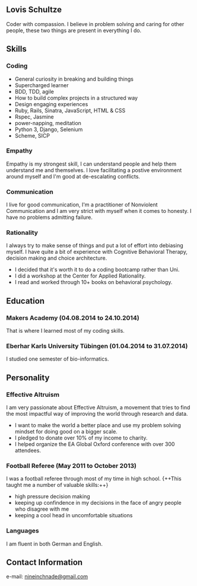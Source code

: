 ## Lovis Schultze

Coder with compassion. I believe in problem solving and caring for other people, these two things are present in everything I do. 


## Skills

### Coding 

* General curiosity in breaking and building things
* Supercharged learner
* BDD, TDD, agile
* How to build complex projects in a structured way
* Design engaging experiences
* Ruby, Rails, Sinatra, JavaScript, HTML & CSS
* Rspec, Jasmine
* power-napping, meditation
* Python 3, Django, Selenium
* Scheme, SICP

### Empathy

Empathy is my strongest skill, I can understand people and help them understand me and themselves. I love facilitating a postive environment around myself and I'm good at de-escalating conflicts.

### Communication

I live for good communication, I'm a practitioner of Nonviolent Communication and I am very strict with myself when it comes to honesty. I have no problems admitting failure. 

### Rationality

I always try to make sense of things and put a lot of effort into debiasing myself. I have quite a bit of experience with Cognitive Behavioral Therapy, decision making and choice architecture.

* I decided that it's worth it to do a coding bootcamp rather than Uni.
* I did a workshop at the Center for Applied Rationality.
* I read and worked through 10+ books on behavioral psychology.


## Education 

### Makers Academy (04.08.2014 to 24.10.2014)
That is where I learned most of my coding skills. 

### Eberhar Karls University Tübingen (01.04.2014 to 31.07.2014)
I studied one semester of bio-informatics.

## Personality

### Effective Altruism

I am very passionate about Effective Altruism, a movement that tries to find the most impactful way of improving the world through research and data.

 * I want to make the world a better place and use my problem solving mindset for doing good on a bigger scale.
 * I pledged to donate over 10% of my income to charity.
 * I helped organize the EA Global Oxford conference with over 300 attendees. 

### Football Referee (May 2011 to October 2013)

I was a football referee through most of my time in high school. {++This taught me a number of valuable skills:++}

* high pressure decision making
* keeping up confindence in my decisions in the face of angry people who disagree with me
* keeping a cool head in uncomfortable situations 

### Languages

I am fluent in both German and English.


## Contact Information

e-mail: nineinchnade@gmail.com